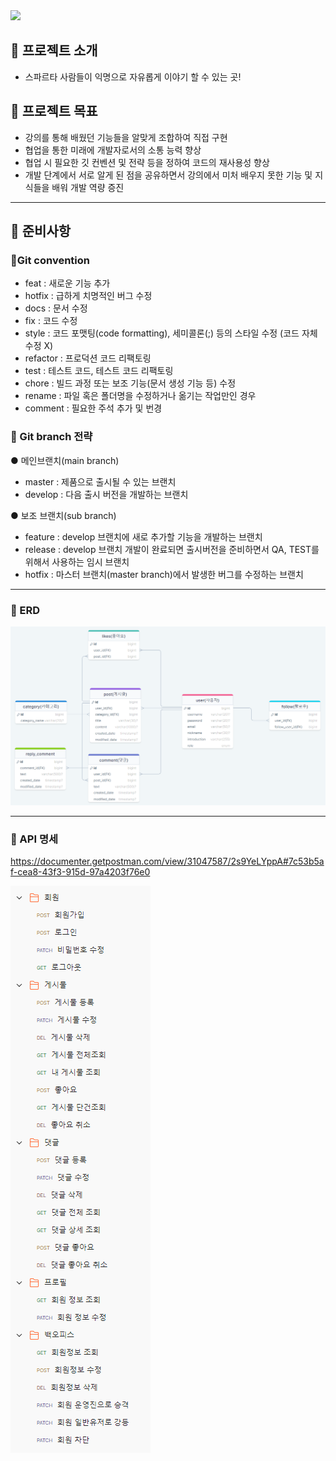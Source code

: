 <img src ="https://capsule-render.vercel.app/api?type=soft&color=b6e47e&height=150&text=SPARTA BLIND&fontSize=70&fontColor=76bc1e&animation=blink" />

## 🎄 프로젝트 소개

- 스파르타 사람들이 익명으로 자유롭게 이야기 할 수 있는 곳!

## 🎄 프로젝트 목표

- 강의를 통해 배웠던 기능들을 알맞게 조합하여 직접 구현
- 협업을 통한 미래에 개발자로서의 소통 능력 향상
- 협업 시 필요한 깃 컨벤션 및 전략 등을 정하여 코드의 재사용성 향상
- 개발 단계에서 서로 알게 된 점을 공유하면서 강의에서 미처 배우지 못한 기능 및 지식들을 배워 개발 역량 증진

---
## 🎄 준비사항
### 🎄Git convention
- feat : 새로운 기능 추가
- hotfix : 급하게 치명적인 버그 수정
- docs : 문서 수정
- fix : 코드 수정
- style : 코드 포맷팅(code formatting), 세미콜론(;) 등의 스타일 수정 (코드 자체 수정 X)
- refactor : 프로덕션 코드 리팩토링
- test : 테스트 코드, 테스트 코드 리팩토링
- chore : 빌드 과정 또는 보조 기능(문서 생성 기능 등) 수정
- rename : 파일 혹은 폴더명을 수정하거나 옮기는 작업만인 경우
- comment : 필요한 주석 추가 및 번경

### 🎄 Git branch 전략
● 메인브랜치(main branch)
- master : 제품으로 출시될 수 있는 브랜치
- develop : 다음 출시 버전을 개발하는 브랜치

● 보조 브랜치(sub branch)
- feature : develop 브랜치에 새로 추가할 기능을 개발하는 브랜치
- release : develop 브랜치 개발이 완료되면 출시버전을 준비하면서 QA, TEST를 위해서 사용하는 임시 브랜치
- hotfix : 마스터 브랜치(master branch)에서 발생한 버그를 수정하는 브랜치
---

### 🎄 ERD
![img.png](img.png)

---
### 🎄 API 명세
https://documenter.getpostman.com/view/31047587/2s9YeLYppA#7c53b5af-cea8-43f3-915d-97a4203f76e0

![img_1.png](img_1.png)

